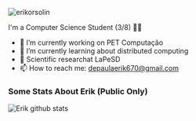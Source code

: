 
<p align="left"> <img src="https://komarev.com/ghpvc/?username=erikorsolin" alt="erikorsolin" /> </p>

I'm a Computer Science Student (3/8)  👨‍💻 

- 🔭 I’m currently working on PET Computação  
- 🌱 I’m currently learning about distributed computing
- 🔎 Scientific researchat LaPeSD
- 📫 How to reach me: depaulaerik670@gmail.com

### Some Stats About Erik (Public Only)
<p align="left" >
<img alt="Erik github stats" src="https://github-readme-stats.vercel.app/api?username=erikorsolin&show_icons=true&theme=merko"  > </p>




